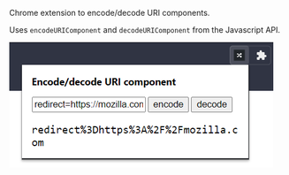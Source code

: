 Chrome extension to encode/decode URI components.

Uses `encodeURIComponent` and `decodeURIComponent` from the Javascript API.

![image showing encoding of URI component](example.png)